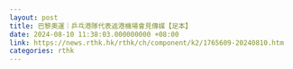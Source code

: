 ```yaml
---
layout: post
title: 巴黎奧運｜乒乓港隊代表返港機場會見傳媒【足本】
date: 2024-08-10 11:38:03.000000000 +08:00
link: https://news.rthk.hk/rthk/ch/component/k2/1765609-20240810.htm
categories: rthk
---
```



